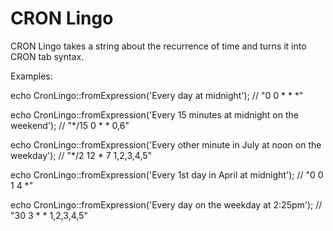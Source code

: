 # CRON Lingo

CRON Lingo takes a string about the recurrence of time and turns it into CRON tab syntax.

Examples:

echo CronLingo::fromExpression('Every day at midnight');
// "0 0 * * *"

echo CronLingo::fromExpression('Every 15 minutes at midnight on the weekend');
// "*/15 0 * * 0,6"

echo CronLingo::fromExpression('Every other minute in July at noon on the weekday');
// "*/2 12 * 7 1,2,3,4,5"

echo CronLingo::fromExpression('Every 1st day in April at midnight');
// "0 0 1 4 *"

echo CronLingo::fromExpression('Every day on the weekday at 2:25pm');
// "30 3 * * 1,2,3,4,5"
